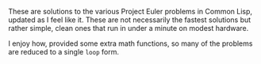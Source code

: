 These are solutions to the various Project Euler problems in Common
Lisp, updated as I feel like it. These are not necessarily the fastest
solutions but rather simple, clean ones that run in under a minute on
modest hardware.

I enjoy how, provided some extra math functions, so many of the
problems are reduced to a single `loop` form.
